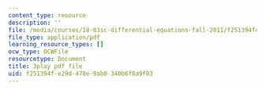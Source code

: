 ```yaml
---
content_type: resource
description: ''
file: /media/courses/18-03sc-differential-equations-fall-2011/f251394fe29d478e9ab0340b6f8a9f03_5av3kiejazQ.pdf
file_type: application/pdf
learning_resource_types: []
ocw_type: OCWFile
resourcetype: Document
title: 3play pdf file
uid: f251394f-e29d-478e-9ab0-340b6f8a9f03
---
```

